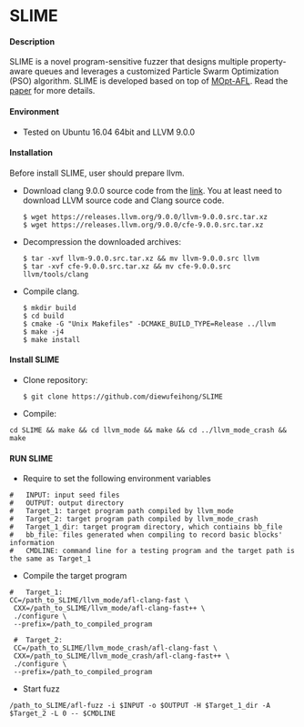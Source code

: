 #  SLIME

#### Description

SLIME is a novel program-sensitive fuzzer that designs multiple property-aware queues and leverages a customized Particle Swarm Optimization (PSO) algorithm. SLIME is developed based on top of [MOpt-AFL](https://github.com/puppet-meteor/MOpt-AFL). Read the [paper]() for more details.

#### Environment

- Tested on Ubuntu 16.04 64bit and LLVM 9.0.0

#### Installation

Before install SLIME, user should prepare llvm.

- Download clang 9.0.0 source code from the [link](http://releases.llvm.org/download.html). You at least need to download LLVM source code and Clang source code. 

  ```
  $ wget https://releases.llvm.org/9.0.0/llvm-9.0.0.src.tar.xz
  $ wget https://releases.llvm.org/9.0.0/cfe-9.0.0.src.tar.xz
  ```

- Decompression the downloaded archives:

  ```
  $ tar -xvf llvm-9.0.0.src.tar.xz && mv llvm-9.0.0.src llvm
  $ tar -xvf cfe-9.0.0.src.tar.xz && mv cfe-9.0.0.src llvm/tools/clang
  ```

- Compile clang. 

  ```
  $ mkdir build
  $ cd build
  $ cmake -G "Unix Makefiles" -DCMAKE_BUILD_TYPE=Release ../llvm
  $ make -j4
  $ make install
  ```

#### Install SLIME

- Clone repository:

  ```
  $ git clone https://github.com/diewufeihong/SLIME
  ```

- Compile:

```
cd SLIME && make && cd llvm_mode && make && cd ../llvm_mode_crash && make     
```

#### RUN SLIME

- Require to set the following environment variables

```
#   INPUT: input seed files
#   OUTPUT: output directory
#   Target_1: target program path compiled by llvm_mode  
#   Target_2: target program path compiled by llvm_mode_crash
#   Target_1_dir: target program directory, which contiains bb_file 
#   bb_file: files generated when compiling to record basic blocks' information 
#   CMDLINE: command line for a testing program and the target path is the same as Target_1
```

- Compile the target program

```
#	Target_1:
CC=/path_to_SLIME/llvm_mode/afl-clang-fast \
 CXX=/path_to_SLIME/llvm_mode/afl-clang-fast++ \
 ./configure \
 --prefix=/path_to_compiled_program
 
 #	Target_2:
 CC=/path_to_SLIME/llvm_mode_crash/afl-clang-fast \
 CXX=/path_to_SLIME/llvm_mode_crash/afl-clang-fast++ \
 ./configure \
 --prefix=/path_to_compiled_program
```

- Start fuzz

```
/path_to_SLIME/afl-fuzz -i $INPUT -o $OUTPUT -H $Target_1_dir -A $Target_2 -L 0 -- $CMDLINE
```



